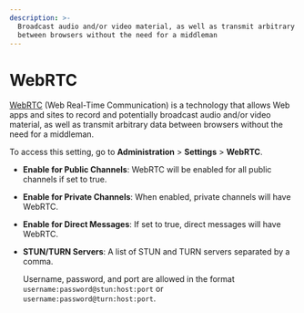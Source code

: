 ```yaml
---
description: >-
  Broadcast audio and/or video material, as well as transmit arbitrary data
  between browsers without the need for a middleman
---
```


# WebRTC

[WebRTC](https://webrtc.org) (Web Real-Time Communication) is a technology that allows Web apps and sites to record and potentially broadcast audio and/or video material, as well as transmit arbitrary data between browsers without the need for a middleman.

To access this setting, go to **Administration** > **Settings** > **WebRTC**.

* **Enable for Public Channels**: WebRTC will be enabled for all public channels if set to true.
* **Enable for Private Channels**: When enabled, private channels will have WebRTC.
* **Enable for Direct Messages**: If set to true, direct messages will have WebRTC.
*   **STUN/TURN Servers**: A list of STUN and TURN servers separated by a comma.

    Username, password, and port are allowed in the format `username:password@stun:host:port` or `username:password@turn:host:port`.
